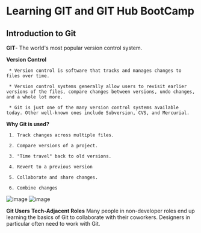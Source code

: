 # Learning GIT and GIT Hub BootCamp

## Introduction to Git

   **GIT**- The world's most popular version control system.

   **Version Control**

     * Version control is software that tracks and manages changes to files over time.

     * Version control systems generally allow users to revisit earlier versions of the files, compare changes between versions, undo changes, and a whole lot more.

     * Git is just one of the many version control systems available today. Other well-known ones include Subversion, CVS, and Mercurial.
     
   **Why Git is used?**

     1. Track changes across multiple files.

     2. Compare versions of a project.

     3. "Time travel" back to old versions.

     4. Revert to a previous version

     5. Collaborate and share changes.

     6. Combine changes
     
![image](https://user-images.githubusercontent.com/40575416/197381712-3b27bd34-861e-4ad7-8497-1a51d4de2c70.png)
![image](https://user-images.githubusercontent.com/40575416/197381727-c7d4f7f8-eb76-4e45-9cd2-ed066fac20da.png)


  **Git Users**
        **Tech-Adjacent Roles**
                Many people in non-developer roles end up learning the
                basics of Git to collaborate with their coworkers. Designers in
                particular often need to work with Git.
